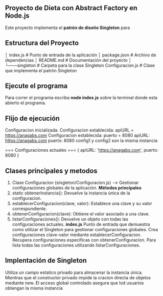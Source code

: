 ## Proyecto de Dieta con Abstract Factory en Node.js
Este proyecto implementa el **patrón de diseño Singleton** para 

## Estructura del Proyecto
│   index.js             # Punto de entrada de la aplicación
│   package.json         # Archivo de dependencias
│   README.md            # Documentación del proyecto
│
└───singleton            # Carpeta para la clase Singleton
        Configuracion.js # Clase que implementa el patrón Singleton

## Ejecute el programa 
Para correr el programa escriba **node index.js** sobre la terminal donde esta abierto el programa.

## Flijo de ejecución
Configuracion inicializada.
Configuracion establecida: apiURL = https://anagabs.com
Configuracion establecida: puerto = 8080
apiURL: https://anagabs.com
puerto: 8080
config1 y config2 son la misma instancia

=== Configuraciones actuales ===
{ apiURL: 'https://anagabs.com', puerto: 8080 }


## Clases principales y metodos
1. Clase Configuracion (singleton/Configuracion.js) --> Gestionar configuraciones globales de la aplicación.
**Métodos principales**
1. static obtenerInstancia(): Devuelve la instancia única de la configuracion.
2. establecerConfiguracion(clave, valor): Establece una clave y su valor correspondiente.
3. obtenerConfiguracion(clave): Obtiene el valor asociado a una clave.
4. listarConfiguraciones(): Devuelve un objeto con todas las configuraciones actuales.
**index.js**
Punto de entrada que demuestra como utilizar el Singleton para gestionar configuraciones globales. Crea configuraciones clave-valor mediante establecerConfiguracion. Recupera configuraciones especificas con obtenerConfiguracion. Para lista todas las configuraciones utilizando listarConfiguraciones.


## Implentación de Singleton
Utiliza un campo estatico privado para almacenar la instancia única. Mientras que el constructor privado impide la cracion directa de objetos mediante new. El acceso global controlado asegura que lod usuarios obtengan la misma instancia